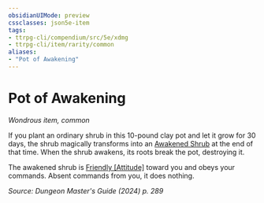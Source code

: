 ```yaml
---
obsidianUIMode: preview
cssclasses: json5e-item
tags:
- ttrpg-cli/compendium/src/5e/xdmg
- ttrpg-cli/item/rarity/common
aliases: 
- "Pot of Awakening"
---
```

# Pot of Awakening
*Wondrous item, common*  



If you plant an ordinary shrub in this 10-pound clay pot and let it grow for 30 days, the shrub magically transforms into an [Awakened Shrub](3-Mechanics/CLI/bestiary/plant/awakened-shrub-xmm.md) at the end of that time. When the shrub awakens, its roots break the pot, destroying it.

The awakened shrub is [Friendly [Attitude]](3-Mechanics/CLI/rules/variant-rules/friendly-attitude-xphb.md) toward you and obeys your commands. Absent commands from you, it does nothing.

*Source: Dungeon Master's Guide (2024) p. 289*